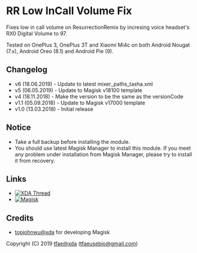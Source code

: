 RR Low InCall Volume Fix
==========

Fixes low in call volume on ResurrectionRemix by incresing voice headset's RX0 Digital Volume to 97.

Tested on OnePlus 3, OnePlus 3T and Xiaomi Mi4c on both Android Nougat (7.x), Android Oreo (8.1) and Android Pie (9).


## Changelog
* v6   (18.06.2019) - Update to latest mixer_paths_tasha.xml
* v5   (06.05.2019) - Update to Magisk v18100 template
* v4   (18.11.2018) - Make the version to be the same as the versionCode
* v1.1 (05.09.2018) - Update to Magisk v17000 template
* v1.0 (13.03.2018) - Initial release


## Notice
* Take a full backup before installing the module.
* You should use latest Magisk Manager to install this module. If you meet any problem under installation from Magisk Manager, please try to install it from recovery.


## Links
* [![XDA Thread](https://img.shields.io/badge/XDA-Thread-orange.svg)](https://forum.xda-developers.com/apps/magisk/magisk-rr-low-incall-volume-fix-v4-t3868519/post78190423#post78190423)
* [![Magisk](https://img.shields.io/badge/Magisk-18%2B-00B39B.svg)](https://forum.xda-developers.com/apps/magisk/official-magisk-v7-universal-systemless-t3473445)


## Credits
* <a href="https://forum.xda-developers.com/member.php?u=4470081">topjohnwu@xda</a> for developing Magisk


Copyright (C) 2019 <a href="https://forum.xda-developers.com/member.php?u=6415870">tfae@xda</a> (tfaeusebio@gmail.com)
